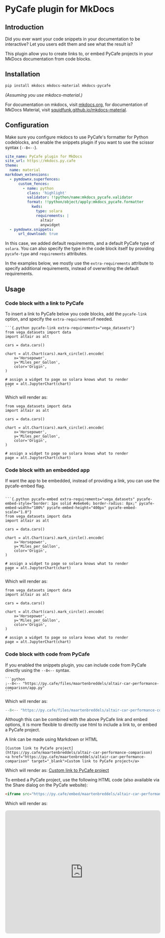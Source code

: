 # PyCafe plugin for MkDocs

## Introduction

Did you ever want your code snippets in your documentation to be interactive? Let you users edit them and see what the result is?

This plugin allow you to create links to, or embed PyCafe projects in your MkDocs documentation from code blocks.

## Installation

```bash
pip install mkdocs mkdocs-material mkdocs-pycafe
```

*(Assuming you use mkdocs-material.)*

For documentation on mkdocs, visit [mkdocs.org](https://www.mkdocs.org), for documentation of MkDocs Material, visit [squidfunk.github.io/mkdocs-material](https://squidfunk.github.io/mkdocs-material).

## Configuration

Make sure you configure mkdocs to use PyCafe's formatter for Python codeblocks, and enable the snippets plugin if you want to use the scissor syntax (`--8<--`).

```yaml
site_name: PyCafe plugin for MkDocs
site_url: https://mkdocs.py.cafe
theme:
  name: material
markdown_extensions:
  - pymdownx.superfences:
      custom_fences:
        - name: python
          class: 'highlight'
          validator: !!python/name:mkdocs_pycafe.validator
          format: !!python/object/apply:mkdocs_pycafe.formatter
            kwds:
              type: solara
              requirements: |
                altair
                anywidget
  - pymdownx.snippets:
      url_download: true
```

In this case, we added default requirements, and a default PyCafe type of `solara`. You can also specify the type in the code block itself by providing `pycafe-type` and `requirements` attributes.

In the examples below, we mostly use the `extra-requirements` attribute to specify additional requirements, instead of overwriting the default requirements.


## Usage

### Code block with a link to PyCafe

To insert a link to PyCafe below you code blocks, add the `pycafe-link` option, and specify the `extra-requirements`if needed.

````
```{.python pycafe-link extra-requirements="vega_datasets"}
from vega_datasets import data
import altair as alt

cars = data.cars()

chart = alt.Chart(cars).mark_circle().encode(
    x='Horsepower',
    y='Miles_per_Gallon',
    color='Origin',
)

# assign a widget to page so solara knows what to render
page = alt.JupyterChart(chart)
```
````

Which will render as:

```{.python pycafe-link extra-requirements="vega_datasets"}
from vega_datasets import data
import altair as alt

cars = data.cars()

chart = alt.Chart(cars).mark_circle().encode(
    x='Horsepower',
    y='Miles_per_Gallon',
    color='Origin',
)

# assign a widget to page so solara knows what to render
page = alt.JupyterChart(chart)
```


### Code block with an embedded app

If want the app to be embedded, instead of providing a link, you can use the pycafe-embed flag.

````

```{.python pycafe-embed extra-requirements="vega_datasets" pycafe-embed-style="border: 1px solid #e6e6e6; border-radius: 8px;" pycafe-embed-width="100%" pycafe-embed-height="400px" pycafe-embed-scale="1.0"}
from vega_datasets import data
import altair as alt

cars = data.cars()

chart = alt.Chart(cars).mark_circle().encode(
    x='Horsepower',
    y='Miles_per_Gallon',
    color='Origin',
)

# assign a widget to page so solara knows what to render
page = alt.JupyterChart(chart)
```
````

Which will render as:

```{.python pycafe-embed extra-requirements="vega_datasets" pycafe-embed-style="border: 1px solid #e6e6e6; border-radius: 8px;" pycafe-embed-width="100%" pycafe-embed-height="400px" pycafe-embed-scale="1.0"}
from vega_datasets import data
import altair as alt

cars = data.cars()

chart = alt.Chart(cars).mark_circle().encode(
    x='Horsepower',
    y='Miles_per_Gallon',
    color='Origin',
)

# assign a widget to page so solara knows what to render
page = alt.JupyterChart(chart)
```


### Code block with code from PyCafe

If you enabled the snippets plugin, you can include code from PyCafe directly using the `--8<--` syntax.

````
```python
;--8<-- "https://py.cafe/files/maartenbreddels/altair-car-performance-comparison/app.py"
```
````

Which will render as:

```python
--8<-- "https://py.cafe/files/maartenbreddels/altair-car-performance-comparison/app.py"
```

Although this can be combined with the above PyCafe link and embed options, it is more flexible to directly use
html to include a link to, or embed a PyCafe project.

A link can be made using Markdown or HTML
```
[Custom link to PyCafe project](https://py.cafe/maartenbreddels/altair-car-performance-comparison)
<a href="https://py.cafe/maartenbreddels/altair-car-performance-comparison" target="_blank">Custom link to PyCafe project</a>
```

Which will render as: <a href="https://py.cafe/maartenbreddels/altair-car-performance-comparison" target="_blank">Custom link to PyCafe project</a>

To embed a PyCafe project, use the following HTML code (also available via the Share dialog on the PyCafe website):
```html
<iframe src="https://py.cafe/embed/maartenbreddels/altair-car-performance-comparison?theme=light&linkToApp=false" width="100%" height="400px" style="border: 1px solid #e6e6e6; border-radius: 8px;"></iframe>
```
Which will render as:


<iframe src="https://py.cafe/embed/maartenbreddels/altair-car-performance-comparison?theme=light&linkToApp=false" width="100%" height="400px" style="border: 1px solid #e6e6e6; border-radius: 8px;"></iframe>
